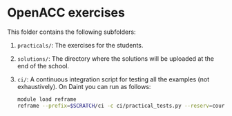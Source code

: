 # OpenACC exercises

This folder contains the following subfolders:

1. `practicals/`: The exercises for the students.
2. `solutions/`: The directory where the solutions will be uploaded at the end of the school.
3. `ci/`: A continuous integration script for testing all the examples (not exhaustively).
   On Daint you can run as follows:
   
   ```bash
   module load reframe
   reframe --prefix=$SCRATCH/ci -c ci/practical_tests.py --reserv=course -r
   ```
